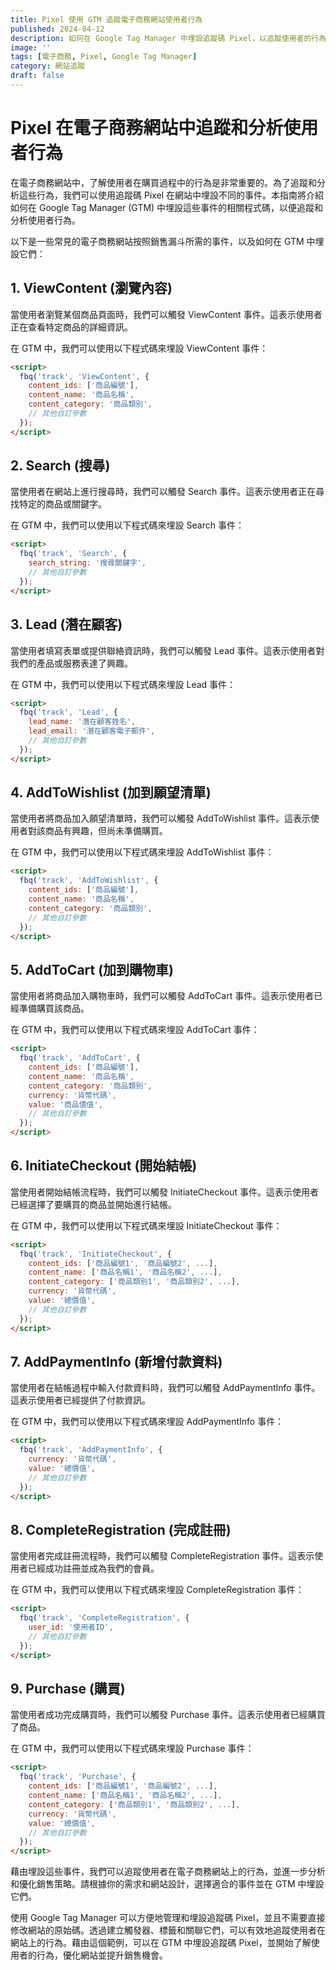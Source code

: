 ```yaml
---
title: Pixel 使用 GTM 追蹤電子商務網站使用者行為
published: 2024-04-12
description: 如何在 Google Tag Manager 中埋設追蹤碼 Pixel，以追蹤使用者的行為，並提供相應的程式碼範例和步驟。通過這些追蹤和分析，電子商務業務可以更好地了解使用者需求和行為，提供更好的購物體驗，並增加銷售機會。
image: ''
tags: [電子商務, Pixel, Google Tag Manager]
category: 網站追蹤
draft: false 
---
```



# Pixel 在電子商務網站中追蹤和分析使用者行為

在電子商務網站中，了解使用者在購買過程中的行為是非常重要的。為了追蹤和分析這些行為，我們可以使用追蹤碼 Pixel 在網站中埋設不同的事件。本指南將介紹如何在 Google Tag Manager (GTM) 中埋設這些事件的相關程式碼，以便追蹤和分析使用者行為。

以下是一些常見的電子商務網站按照銷售漏斗所需的事件，以及如何在 GTM 中埋設它們：

## 1. ViewContent (瀏覽內容)

當使用者瀏覽某個商品頁面時，我們可以觸發 ViewContent 事件。這表示使用者正在查看特定商品的詳細資訊。

在 GTM 中，我們可以使用以下程式碼來埋設 ViewContent 事件：

```html
<script>
  fbq('track', 'ViewContent', {
    content_ids: ['商品編號'],
    content_name: '商品名稱',
    content_category: '商品類別',
    // 其他自訂參數
  });
</script>
```

## 2. Search (搜尋)

當使用者在網站上進行搜尋時，我們可以觸發 Search 事件。這表示使用者正在尋找特定的商品或關鍵字。

在 GTM 中，我們可以使用以下程式碼來埋設 Search 事件：

```html
<script>
  fbq('track', 'Search', {
    search_string: '搜尋關鍵字',
    // 其他自訂參數
  });
</script>
```

## 3. Lead (潛在顧客)

當使用者填寫表單或提供聯絡資訊時，我們可以觸發 Lead 事件。這表示使用者對我們的產品或服務表達了興趣。

在 GTM 中，我們可以使用以下程式碼來埋設 Lead 事件：

```html
<script>
  fbq('track', 'Lead', {
    lead_name: '潛在顧客姓名',
    lead_email: '潛在顧客電子郵件',
    // 其他自訂參數
  });
</script>
```

## 4. AddToWishlist (加到願望清單)

當使用者將商品加入願望清單時，我們可以觸發 AddToWishlist 事件。這表示使用者對該商品有興趣，但尚未準備購買。

在 GTM 中，我們可以使用以下程式碼來埋設 AddToWishlist 事件：

```html
<script>
  fbq('track', 'AddToWishlist', {
    content_ids: ['商品編號'],
    content_name: '商品名稱',
    content_category: '商品類別',
    // 其他自訂參數
  });
</script>
```

## 5. AddToCart (加到購物車)

當使用者將商品加入購物車時，我們可以觸發 AddToCart 事件。這表示使用者已經準備購買該商品。

在 GTM 中，我們可以使用以下程式碼來埋設 AddToCart 事件：

```html
<script>
  fbq('track', 'AddToCart', {
    content_ids: ['商品編號'],
    content_name: '商品名稱',
    content_category: '商品類別',
    currency: '貨幣代碼',
    value: '商品價值',
    // 其他自訂參數
  });
</script>
```

## 6. InitiateCheckout (開始結帳)

當使用者開始結帳流程時，我們可以觸發 InitiateCheckout 事件。這表示使用者已經選擇了要購買的商品並開始進行結帳。

在 GTM 中，我們可以使用以下程式碼來埋設 InitiateCheckout 事件：

```html
<script>
  fbq('track', 'InitiateCheckout', {
    content_ids: ['商品編號1', '商品編號2', ...],
    content_name: ['商品名稱1', '商品名稱2', ...],
    content_category: ['商品類別1', '商品類別2', ...],
    currency: '貨幣代碼',
    value: '總價值',
    // 其他自訂參數
  });
</script>
```

## 7. AddPaymentInfo (新增付款資料)

當使用者在結帳過程中輸入付款資料時，我們可以觸發 AddPaymentInfo 事件。這表示使用者已經提供了付款資訊。

在 GTM 中，我們可以使用以下程式碼來埋設 AddPaymentInfo 事件：

```html
<script>
  fbq('track', 'AddPaymentInfo', {
    currency: '貨幣代碼',
    value: '總價值',
    // 其他自訂參數
  });
</script>
```

## 8. CompleteRegistration (完成註冊)

當使用者完成註冊流程時，我們可以觸發 CompleteRegistration 事件。這表示使用者已經成功註冊並成為我們的會員。

在 GTM 中，我們可以使用以下程式碼來埋設 CompleteRegistration 事件：

```html
<script>
  fbq('track', 'CompleteRegistration', {
    user_id: '使用者ID',
    // 其他自訂參數
  });
</script>
```

## 9. Purchase (購買)

當使用者成功完成購買時，我們可以觸發 Purchase 事件。這表示使用者已經購買了商品。

在 GTM 中，我們可以使用以下程式碼來埋設 Purchase 事件：

```html
<script>
  fbq('track', 'Purchase', {
    content_ids: ['商品編號1', '商品編號2', ...],
    content_name: ['商品名稱1', '商品名稱2', ...],
    content_category: ['商品類別1', '商品類別2', ...],
    currency: '貨幣代碼',
    value: '總價值',
    // 其他自訂參數
  });
</script>
```

藉由埋設這些事件，我們可以追蹤使用者在電子商務網站上的行為，並進一步分析和優化銷售策略。請根據你的需求和網站設計，選擇適合的事件並在 GTM 中埋設它們。

使用 Google Tag Manager 可以方便地管理和埋設追蹤碼 Pixel，並且不需要直接修改網站的原始碼。透過建立觸發器、標籤和關聯它們，可以有效地追蹤使用者在網站上的行為。藉由這個範例，可以在 GTM 中埋設追蹤碼 Pixel，並開始了解使用者的行為，優化網站並提升銷售機會。
